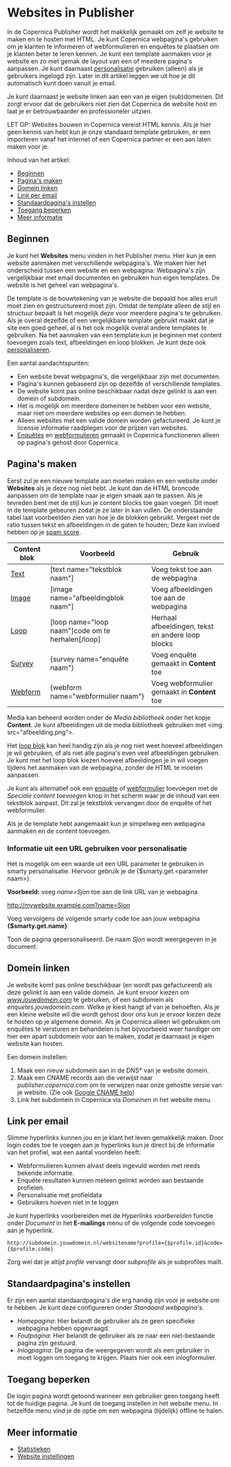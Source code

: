 # Websites in Publisher

In de Copernica Publisher wordt het makkelijk gemaakt om zelf je website te 
maken en te hosten met HTML. Je kunt Copernica webpagina's gebruiken om je 
klanten te informeren of webformulieren en enquêtes te plaatsen om je 
klanten beter te leren kennen. Je kunt een template aanmaken 
voor je website en zo met gemak de layout van een of meedere pagina's aanpassen. 
Je kunt daarnaast [personalisatie](./emailings-publisher-personalization) gebruiken (alleen) als 
je gebruikers ingelogd zijn. Later in dit artikel leggen we uit hoe je dit 
automatisch kunt doen vanuit je email.

Je kunt daarnaast je website linken aan een van je eigen (sub)domeinen. 
Dit zorgt ervoor dat de gebruikers niet zien dat Copernica de website host 
en laat je er betrouwbaarder en professioneler uitzien.

LET OP: Websites bouwen in Copernica vereist HTML kennis. Als je hier geen 
kennis van hebt kun je onze standaard template gebruiken, er een importeren 
vanaf het internet of een Copernica partner er een aan laten maken voor je.

Inhoud van het artikel:

* [Beginnen](./websites#beginnen)
* [Pagina's maken](./websites#paginas-maken)
* [Domein linken](./websites#domein-linken)
* [Link per email](./websites#link-per-email)
* [Standaardpagina's instellen](./websites#standaardpagina's-instellen)
* [Toegang beperken](./websites#toegang-beperken)
* [Meer informatie](./websites#meer-informatie)

## Beginnen

Je kunt het **Websites** menu vinden in het Publisher menu. Hier kun je een 
website aanmaken met verschillende webpagina's. We maken hier het onderscheid 
tussen een website en een webpagina: Webpagina's zijn vergelijkbaar met 
email documenten en gebruiken hun eigen templates. De website is het geheel 
van webpagina's.

De template is de bouwtekening van je website die bepaald hoe alles eruit 
moet zien en gestructureerd moet zijn. Omdat de template alleen de stijl 
en structuur bepaalt is het mogelijk deze voor meerdere pagina's te gebruiken. 
Als je overal dezelfde of een vergelijkbare template gebruikt maakt dat je 
site een goed geheel, al is het ook mogelijk overal andere templates te 
gebruiken. Na het aanmaken van een template kun je beginnen met content toevoegen 
zoals text, afbeeldingen en loop blokken. Je kunt deze ook [personaliseren](./emailings-publisher-personalization).

Een aantal aandachtspunten:
* Een website bevat webpagina's, die vergelijkbaar zijn met documenten.
* Pagina's kunnen gebaseerd zijn op dezelfde of verschillende templates.
* De website komt pas online beschikbaar nadat deze gelinkt is aan een 
domein of subdomein.
* Het is mogelijk om meerdere domeinen te hebben voor een website, maar 
niet om meerdere websites op een domein te hebben.
* Alleen websites met een valide domein worden gefactureerd. Je kunt je 
licensie informatie raadplegen voor de prijzen van websites.
* [Enquêtes](./surveys) en [webformulieren](./webforms) gemaakt in Copernica 
functioneren alleen op pagina's gehost door Copernica.

## Pagina's maken

Eerst zul je een nieuwe template aan moeten maken en een website onder 
**Websites** als je deze nog niet hebt. Je kunt dan de HTML broncode aanpassen 
om de template naar je eigen smaak aan te passen. Als je tevreden bent 
met de stijl kun je content blocks toe gaan voegen. Dit moet in de template 
gebeuren zodat je ze later in kan vullen. De onderstaande tabel laat 
voorbeelden zien van hoe je de blokken gebruikt. Vergeet niet de ratio 
tussen tekst en afbeeldingen in de gaten te houden; Deze kan invloed hebben 
op je [spam score](./some-tips-to-lower-your-email-spam-score).

| Content blok           | Voorbeeld                                          | Gebruik                                           |
|------------------------|----------------------------------------------------|---------------------------------------------------|
| [Text](./text-tag)     | [text name="tekstblok naam"]                       | Voeg tekst toe aan de webpagina                   |
| [Image](./image-tag)   | [image name="afbeeldingblok naam"]                 | Voeg afbeeldingen toe aan de webpagina            |
| [Loop](./loop-tag)     | [loop name="loop naam"]code om te herhalen[/loop]  | Herhaal afbeeldingen, tekst en andere loop blocks |
| [Survey](./surveys)    | {survey name="enquête naam"}                       | Voeg enquête gemaakt in **Content** toe             |
| [Webform](./webforms)  | {webform name="webformulier naam"}                 | Voeg webformulier gemaakt in **Content** toe        |

Media kan beheerd worden onder de *Media bibliotheek* onder het kopje 
**Content**. Je kunt afbeeldingen uit de media bibliotheek gebruiken met 
<img src="afbeelding.png"\>.

Het [loop blok](./loop-tag) kan heel handig zijn als je nog niet weet hoeveel afbeeldingen 
je wil gebruiken, of als niet alle pagina's even veel afbeeldingen gebruiken. 
Je kunt met het loop blok kiezen hoeveel afbeeldingen je in wil voegen tijdens 
het aanmaken van de webpagina, zonder de HTML te moeten aanpassen.

Je kunt als alternatief ook een [enquête](./surveys) of 
[webformulier](./webforms) toevoegen met de *Speciale content toevoegen* 
knop in het scherm waar je de inhoud van een tekstblok aanpast. Dit zal 
je tekstblok vervangen door de enquête of het webformulier.

Als je de template hebt aangemaakt kun je simpelweg een webpagina aanmaken 
en de content toevoegen.

### Informatie uit een URL gebruiken voor personalisatie

Het is mogelijk om een waarde uit een URL parameter te gebruiken in smarty
personalisatie. Hiervoor gebruik je de {$smarty.get.<parameter naam\>}.

**Voorbeeld:** voeg *name=Sjon* toe aan de link URL van je
webpagina

  http://mywebsite.example.com?name=Sjon

Voeg vervolgens de volgende smarty code toe aan jouw
webpagina **{$smarty.get.name}**

Toon de pagina gepersonaliseerd. De naam *Sjon* wordt weergegeven in je
document.


## Domein linken

Je website komt pas online beschikbaar (en wordt pas gefactureerd) als 
deze gelinkt is aan een valide domein. Je kunt ervoor kiezen om *www.jouwdomein.com* 
te gebruiken, of een subdomein als *enquetes.jouwdomein.com*. Welke je kiest 
hangt af van je behoeften. Als je een kleine website wil die wordt gehost 
door ons kun je ervoor kiezen deze te hosten op je algemene domein. Als je 
Copernica alleen wil gebruiken om enquêtes te versturen en behandelen is 
het bijvoorbeeld weer handiger om hier een apart subdomein voor aan te maken, 
zodat je daarnaast je eigen website kan hosten.

Een domein instellen:
1. Maak een nieuw subdomein aan in de DNS* van je website domein.
2. Maak een CNAME records aan die verwijst naar *publisher.copernica.com* 
om te verwijzen naar onze gehostte versie van je website. (Zie ook 
[Google CNAME help](https://support.google.com/a/answer/47283?hl=en))
3. Link het subdomein in Copernica via *Domeinen* in het website menu.

## Link per email

Slimme hyperlinks kunnen jou en je klant het leven gemakkelijk maken. Door 
login codes toe te voegen aan je hyperlinks kun je direct bij de informatie 
van het profiel, wat een aantal voordelen heeft: 

* Webformulieren kunnen alvast deels ingevuld worden met reeds bekende 
informatie.
* Enquête resultaten kunnen meteen gelinkt worden aan bestaande profielen. 
* Personalisatie met profieldata
* Gebruikers hoeven niet in te loggen

Je kunt hyperlinks voorbereiden met de *Hyperlinks voorbereiden* functie 
onder *Document* in het **E-mailings** menu of de volgende code toevoegen aan 
je hyperlink.

`http://subdomein.jouwdomein.nl/websitename?profile={$profile.id}&code={$profile.code}`

Zorg wel dat je altijd *profile* vervangt door *subprofile* als je 
subprofiles mailt.

## Standaardpagina's instellen

Er zijn een aantal standaardpagina's die erg handig zijn voor je website 
om te hebben. Je kunt deze configureren onder *Standaard webpagina's*.

* *Homepagina*: Hier belandt de gebruiker als ze geen specifieke webpagina 
hebben opgevraagd.
* *Foutpagina*: Hier belandt de gebruiker als ze naar een niet-bestaande 
pagina zijn gestuurd.
* *Inlogpagina*: De pagina die weergegeven wordt als een gebruiker in moet 
loggen om toegang te krijgen. Plaats hier ook een inlogformulier.

## Toegang beperken

De login pagina wordt getoond wanneer een gebruiker geen toegang heeft 
tot de huidige pagina. Je kunt de toegang instellen in het website menu. 
In hetzelfde menu vind je de optie om een webpagina (tijdelijk) offline 
te halen.

## Meer informatie

- [Statistieken](./statistics)
- [Website instellingen](./websites-settings)
